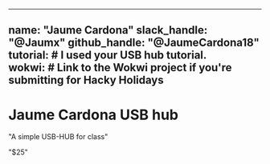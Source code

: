 
---
name: "Jaume Cardona"
slack_handle: "@Jaumx"
github_handle: "@JaumeCardona18"
tutorial: # I used your USB hub tutorial.  
wokwi: # Link to the Wokwi project if you're submitting for Hacky Holidays
---

# Jaume Cardona USB hub

<!-- Describe your board in 2-3 sentences. What are you making? What will it do? -->
"A simple USB-HUB for class"
<!-- How much is it going to cost? -->
"$25"
<!-- Tell us a little bit about your design process. What were some challenges? What helped? ***Totally optional*** -->
